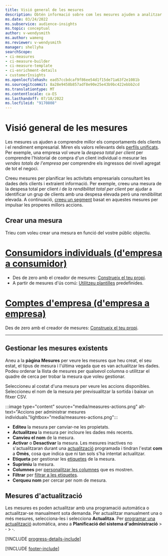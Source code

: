 ```yaml
---
title: Visió general de les mesures
description: Obtén informació sobre com les mesures ajuden a analitzar i reflectir el rendiment de la teva empresa.
ms.date: 03/24/2022
ms.subservice: audience-insights
ms.topic: conceptual
author: v-wendysmith
ms.author: wameng
ms.reviewer: v-wendysmith
manager: shellyha
searchScope:
- ci-measures
- ci-measure-builder
- ci-measure-template
- ci-enrichment-details
- customerInsights
ms.openlocfilehash: ead57ccbdcaf9f86ee54d1f15de71a63f2e1081b
ms.sourcegitcommit: 8a28e9458b857adf8e90e25e43b9bc422ebbb2cd
ms.translationtype: MT
ms.contentlocale: ca-ES
ms.lasthandoff: 07/18/2022
ms.locfileid: "9170808"
---
```

# <a name="measures-overview"></a>Visió general de les mesures

Les mesures us ajuden a comprendre millor els comportaments dels clients i el rendiment empresarial. Miren els valors rellevants dels [perfils unificats](data-unification.md). Per exemple, una empresa vol veure la *despesa total per client* per comprendre l'historial de compra d'un client individual o mesurar les *vendes totals de l'empresa* per comprendre els ingressos del nivell agregat de tot el negoci.

Creeu mesures per planificar les activitats empresarials consultant les dades dels clients i extraient informació. Per exemple, creeu una mesura de la despesa total per client *i* de *la rendibilitat total per client* per ajudar a identificar un grup de clients amb una despesa elevada però una rendibilitat elevada. A continuació, [creeu un segment](segments.md) basat en aquestes mesures per impulsar les properes millors accions.

## <a name="create-a-measure"></a>Crear una mesura

Trieu com voleu crear una mesura en funció del vostre públic objectiu.

# <a name="individual-consumers-b-to-c"></a>[Consumidors individuals (d'empresa a consumidor)](#tab/b2c)

- Des de zero amb el creador de mesures: [Construeix el teu propi](measure-builder.md).
- A partir de mesures d'ús comú: [Utilitzeu plantilles](measure-templates.md) predefinides.

# <a name="business-accounts-b-to-b"></a>[Comptes d'empresa (d'empresa a empresa)](#tab/b2b)

Des de zero amb el creador de mesures: [Construeix el teu propi](measure-builder.md).

---

## <a name="manage-existing-measures"></a>Gestionar les mesures existents

Aneu a la **pàgina Mesures** per veure les mesures que heu creat, el seu estat, el tipus de mesura i l'última vegada que es van actualitzar les dades. Podeu ordenar la llista de mesures per qualsevol columna o utilitzar el quadre de cerca per trobar la mesura que voleu gestionar.

Seleccioneu al costat d'una mesura per veure les accions disponibles. Seleccioneu el nom de la mesura per previsualitzar la sortida i baixar un fitxer CSV.

:::image type="content" source="media/measures-actions.png" alt-text="Accions per administrar mesures individuals."lightbox="media/measures-actions.png":::

- **Editeu** la mesura per canviar-ne les propietats.
- **Actualitzeu** la mesura per incloure les dades més recents.
- **Canvieu el nom** de la mesura.
- **Activar** o **Desactivar** la mesura. Les mesures inactives no s'actualitzaran durant una [actualització](system.md#schedule-tab) programada i tindran l'estat **com** a **Omès**, cosa que indica que ni tan sols s'ha intentat actualitzar.
- **Etiqueta** per gestionar les [etiquetes](work-with-tags-columns.md#manage-tags) de la mesura.
- **Suprimiu** la mesura.
- **Columnes** per [personalitzar les columnes](work-with-tags-columns.md#customize-columns) que es mostren.
- **Filtrar** per [filtrar a les etiquetes](work-with-tags-columns.md#filter-on-tags).
- **Cerqueu nom** per cercar per nom de mesura.

## <a name="refresh-measures"></a>Mesures d'actualització

Les mesures es poden actualitzar amb una programació automàtica o actualitzar-se manualment sota demanda. Per actualitzar manualment una o més mesures, selecciona-les i selecciona **Actualitza**. Per [programar una actualització](system.md#schedule-tab) automàtica, aneu a **Planificació del sistema d'administració** > **·** > **·**.

[!INCLUDE [progress-details-include](includes/progress-details-pane.md)]

[!INCLUDE [footer-include](includes/footer-banner.md)]
